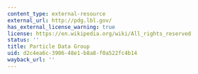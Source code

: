 ```yaml
---
content_type: external-resource
external_url: http://pdg.lbl.gov/
has_external_license_warning: true
license: https://en.wikipedia.org/wiki/All_rights_reserved
status: ''
title: Particle Data Group
uid: d2c4ea6c-3906-48e1-b8a8-f0a522fc4b14
wayback_url: ''
---
```

